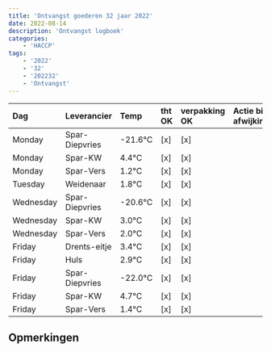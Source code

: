 ```yaml
---
title: 'Ontvangst goederen 32 jaar 2022'
date: 2022-08-14
description: 'Ontvangst logboek'
categories:
    - 'HACCP'
tags:
    - '2022'
    - '32'
    - '202232'
    - 'Ontvangst'
---
```

| Dag | Leverancier | Temp | tht OK | verpakking OK | Actie bij afwijking | Controle door |
|:---|:---|:---|:---|:---|:---|:---|
| Monday | Spar-Diepvries | -21.6°C | [x] | [x] | | DPater |
| Monday | Spar-KW | 4.4°C | [x] | [x] | | DPater |
| Monday | Spar-Vers | 1.2°C | [x] | [x] | | DPater |
| Tuesday | Weidenaar | 1.8°C | [x] | [x] | | DPater |
| Wednesday | Spar-Diepvries | -20.6°C | [x] | [x] | | WPater |
| Wednesday | Spar-KW | 3.0°C | [x] | [x] | | WPater |
| Wednesday | Spar-Vers | 2.0°C | [x] | [x] | | WPater |
| Friday | Drents-eitje | 3.4°C | [x] | [x] | | WPater |
| Friday | Huls | 2.9°C | [x] | [x] | | WPater |
| Friday | Spar-Diepvries | -22.0°C | [x] | [x] | | WPater |
| Friday | Spar-KW | 4.7°C | [x] | [x] | | WPater |
| Friday | Spar-Vers | 1.4°C | [x] | [x] | | WPater |

## Opmerkingen


